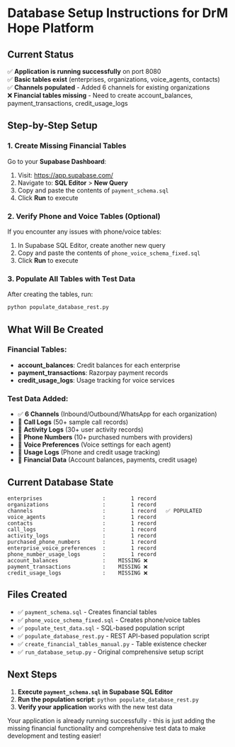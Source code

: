# Database Setup Instructions for DrM Hope Platform

## Current Status
✅ **Application is running successfully** on port 8080  
✅ **Basic tables exist** (enterprises, organizations, voice_agents, contacts)  
✅ **Channels populated** - Added 6 channels for existing organizations  
❌ **Financial tables missing** - Need to create account_balances, payment_transactions, credit_usage_logs  

## Step-by-Step Setup

### 1. Create Missing Financial Tables

Go to your **Supabase Dashboard**:
1. Visit: https://app.supabase.com/
2. Navigate to: **SQL Editor** > **New Query**
3. Copy and paste the contents of `payment_schema.sql` 
4. Click **Run** to execute

### 2. Verify Phone and Voice Tables (Optional)

If you encounter any issues with phone/voice tables:
1. In Supabase SQL Editor, create another new query
2. Copy and paste the contents of `phone_voice_schema_fixed.sql`
3. Click **Run** to execute

### 3. Populate All Tables with Test Data

After creating the tables, run:
```bash
python populate_database_rest.py
```

## What Will Be Created

### Financial Tables:
- **account_balances**: Credit balances for each enterprise
- **payment_transactions**: Razorpay payment records  
- **credit_usage_logs**: Usage tracking for voice services

### Test Data Added:
- ✅ **6 Channels** (Inbound/Outbound/WhatsApp for each organization)
- 🔄 **Call Logs** (50+ sample call records)
- 🔄 **Activity Logs** (30+ user activity records)
- 🔄 **Phone Numbers** (10+ purchased numbers with providers)
- 🔄 **Voice Preferences** (Voice settings for each agent)
- 🔄 **Usage Logs** (Phone and credit usage tracking)
- 🔄 **Financial Data** (Account balances, payments, credit usage)

## Current Database State

```
enterprises                   :        1 record
organizations                 :        1 record  
channels                      :        1 record   ✅ POPULATED
voice_agents                  :        1 record
contacts                      :        1 record
call_logs                     :        1 record
activity_logs                 :        1 record
purchased_phone_numbers       :        1 record
enterprise_voice_preferences  :        1 record
phone_number_usage_logs       :        1 record
account_balances              :    MISSING ❌
payment_transactions          :    MISSING ❌
credit_usage_logs             :    MISSING ❌
```

## Files Created

- ✅ `payment_schema.sql` - Creates financial tables
- ✅ `phone_voice_schema_fixed.sql` - Creates phone/voice tables  
- ✅ `populate_test_data.sql` - SQL-based population script
- ✅ `populate_database_rest.py` - REST API-based population script
- ✅ `create_financial_tables_manual.py` - Table existence checker
- ✅ `run_database_setup.py` - Original comprehensive setup script

## Next Steps

1. **Execute `payment_schema.sql` in Supabase SQL Editor**
2. **Run the population script**: `python populate_database_rest.py`
3. **Verify your application** works with the new test data

Your application is already running successfully - this is just adding the missing financial functionality and comprehensive test data to make development and testing easier!